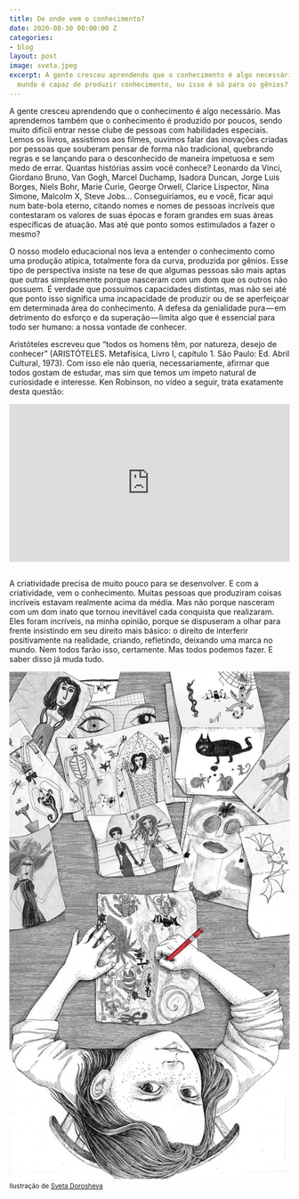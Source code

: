 ```yaml
---
title: De onde vem o conhecimento?
date: 2020-08-30 00:00:00 Z
categories:
- blog
layout: post
image: sveta.jpeg
excerpt: A gente cresceu aprendendo que o conhecimento é algo necessário. Mas todo
  mundo é capaz de produzir conhecimento, ou isso é só para os gênios?
---
```


A gente cresceu aprendendo que o conhecimento é algo necessário. Mas aprendemos também que o conhecimento é produzido por poucos, sendo muito difícil entrar nesse clube de pessoas com habilidades especiais. Lemos os livros, assistimos aos filmes, ouvimos falar das inovações criadas por pessoas que souberam pensar de forma não tradicional, quebrando regras e se lançando para o desconhecido de maneira impetuosa e sem medo de errar. Quantas histórias assim você conhece? Leonardo da Vinci, Giordano Bruno, Van Gogh, Marcel Duchamp, Isadora Duncan, Jorge Luis Borges, Niels Bohr, Marie Curie, George Orwell, Clarice Lispector, Nina Simone, Malcolm X, Steve Jobs… Conseguiríamos, eu e você, ficar aqui num bate-bola eterno, citando nomes e nomes de pessoas incríveis que contestaram os valores de suas épocas e foram grandes em suas áreas específicas de atuação. Mas até que ponto somos estimulados a fazer o mesmo?

O nosso modelo educacional nos leva a entender o conhecimento como uma produção atípica, totalmente fora da curva, produzida por gênios. Esse tipo de perspectiva insiste na tese de que algumas pessoas são mais aptas que outras simplesmente porque nasceram com um dom que os outros não possuem. É verdade que possuímos capacidades distintas, mas não sei até que ponto isso significa uma incapacidade de produzir ou de se aperfeiçoar em determinada área do conhecimento. A defesa da genialidade pura — em detrimento do esforço e da superação — limita algo que é essencial para todo ser humano: a nossa vontade de conhecer.

Aristóteles escreveu que “todos os homens têm, por natureza, desejo de conhecer” (ARISTÓTELES. Metafísica, Livro I, capítulo 1. São Paulo: Ed. Abril Cultural, 1973). Com isso ele não queria, necessariamente, afirmar que todos gostam de estudar, mas sim que temos um ímpeto natural de curiosidade e interesse. Ken Robinson, no vídeo a seguir, trata exatamente desta questão:

<div style="max-width:854px"><div style="position:relative;height:0;padding-bottom:56.25%"><iframe src="https://embed.ted.com/talks/lang/pt-br/sir_ken_robinson_do_schools_kill_creativity" width="854" height="480" style="position:absolute;left:0;top:0;width:100%;height:100%" frameborder="0" scrolling="no" allowfullscreen></iframe></div></div>
<br>

A criatividade precisa de muito pouco para se desenvolver. E com a criatividade, vem o conhecimento. Muitas pessoas que produziram coisas incríveis estavam realmente acima da média. Mas não porque nasceram com um dom inato que tornou inevitável cada conquista que realizaram. Eles foram incríveis, na minha opinião, porque se dispuseram a olhar para frente insistindo em seu direito mais básico: o direito de interferir positivamente na realidade, criando, refletindo, deixando uma marca no mundo. Nem todos farão isso, certamente. Mas todos podemos fazer. E saber disso já muda tudo.

<img src="/assets/images/sveta.jpeg">
<small>Ilustração de <a href="https://www.behance.net/lattona" target="_blank">Sveta Dorosheva</a></small>
